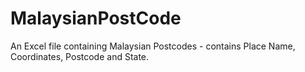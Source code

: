 # MalaysianPostCode
An Excel file containing Malaysian Postcodes - contains Place Name, Coordinates, Postcode and State.

